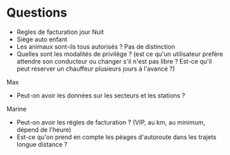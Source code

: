 # Questions

- Regles de facturation jour Nuit
- Siège auto enfant 
- Les animaux sont-ils tous autorisés ? 
	Pas de distinction
- Quelles sont les modalités de privilège ? (est ce qu'un utilisateur prefère attendre son conducteur ou changer s'il n'est pas libre ? Est-ce qu'il peut réserver un chauffeur plusieurs jours à l'avance ?)

Max
- Peut-on avoir les données sur les secteurs et les stations ?

Marine
- Peut-on avoir les règles de facturation ? (VIP, au km, au minimum, dépend de l'heure)
- Est-ce qu'on prend en compte les péages d'autoroute dans les trajets longue distance ?